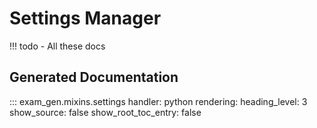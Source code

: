 # Settings Manager 

!!! todo 
    - All these docs 

## Generated Documentation 

::: exam_gen.mixins.settings
    handler: python
    rendering: 
      heading_level: 3 
      show_source: false
      show_root_toc_entry: false
